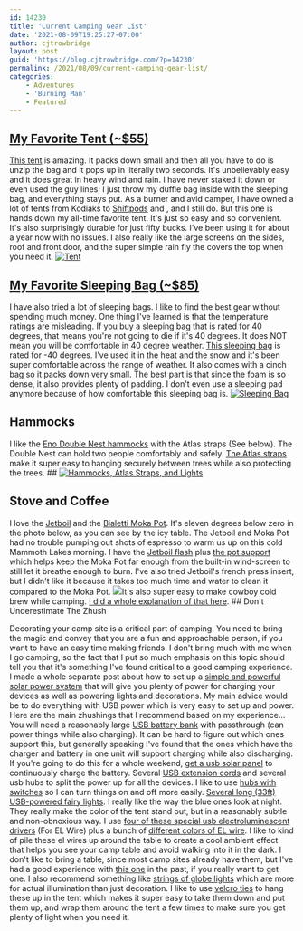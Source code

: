 ```yaml
---
id: 14230
title: 'Current Camping Gear List'
date: '2021-08-09T19:25:27-07:00'
author: cjtrowbridge
layout: post
guid: 'https://blog.cjtrowbridge.com/?p=14230'
permalink: /2021/08/09/current-camping-gear-list/
categories:
    - Adventures
    - 'Burning Man'
    - Featured
---
```


## [My Favorite Tent (~$55)](https://amzn.to/3fPMLzD)

[This tent](https://amzn.to/3fPMLzD) is amazing. It packs down small and then all you have to do is unzip the bag and it pops up in literally two seconds. It's unbelievably easy and it does great in heavy wind and rain. I have never staked it down or even used the guy lines; I just throw my duffle bag inside with the sleeping bag, and everything stays put. As a burner and avid camper, I have owned a lot of tents from Kodiaks to [Shiftpods](https://blog.cjtrowbridge.com/2019/11/20/data-are-shiftpods-actually-cooler/) and , and I still do. But this one is hands down my all-time favorite tent. It's just so easy and so convenient. It's also surprisingly durable for just fifty bucks. I've been using it for about a year now with no issues. I also really like the large screens on the sides, roof and front door, and the super simple rain fly the covers the top when you need it. [![Tent](https://blog.cjtrowbridge.com/wp-content/uploads/2021/08/Tent-1-1.jpg)](https://amzn.to/3fPMLzD)
## [My Favorite Sleeping Bag (~$85)](https://amzn.to/3jEayno)

I have also tried a lot of sleeping bags. I like to find the best gear without spending much money. One thing I've learned is that the temperature ratings are misleading. If you buy a sleeping bag that is rated for 40 degrees, that means you're not going to die if it's 40 degrees. It does NOT mean you will be comfortable in 40 degree weather. [This sleeping bag](https://amzn.to/3jEayno) is rated for -40 degrees. I've used it in the heat and the snow and it's been super comfortable across the range of weather. It also comes with a cinch bag so it packs down very small. The best part is that since the foam is so dense, it also provides plenty of padding. I don't even use a sleeping pad anymore because of how comfortable this sleeping bag is. [![Sleeping Bag](https://blog.cjtrowbridge.com/wp-content/uploads/2021/08/Sleeping-Bag-e1628559972796-1-1.jpg)](https://amzn.to/3jEayno)
## Hammocks

I like the [Eno Double Nest hammocks](https://amzn.to/37ttkIv) with the Atlas straps (See below). The Double Nest can hold two people comfortably and safely. [The Atlas straps](https://amzn.to/3s6Ke9q) make it super easy to hanging securely between trees while also protecting the trees. ## [![Hammocks, Atlas Straps, and Lights](https://blog.cjtrowbridge.com/wp-content/uploads/2020/08/Lights-1-1.jpg)](https://amzn.to/37ttkIv)


## Stove and Coffee

I love the [Jetboil](https://amzn.to/2U6ocXJ) and the [Bialetti Moka Pot](https://amzn.to/3fNNXn0). It's eleven degrees below zero in the photo below, as you can see by the icy table. The Jetboil and Moka Pot had no trouble pumping out shots of espresso to warm us up on this cold Mammoth Lakes morning. I have the [Jetboil flash](https://amzn.to/2U6ocXJ) plus [the pot support](https://amzn.to/3AuivSY) which helps keep the Moka Pot far enough from the built-in wind-screen to still let it breathe enough to burn. I've also tried Jetboil's french press insert, but I didn't like it because it takes too much time and water to clean it compared to the Moka Pot. ![](https://blog.cjtrowbridge.com/wp-content/uploads/2020/11/Coffee-1-1.jpg)It's also super easy to make cowboy cold brew while camping. [I did a whole explanation of that here](https://blog.cjtrowbridge.com/2020/08/22/cowboy-cold-brew-iced-coffee/). ## Don't Underestimate The Zhush

Decorating your camp site is a critical part of camping. You need to bring the magic and convey that you are a fun and approachable person, if you want to have an easy time making friends. I don't bring much with me when I go camping, so the fact that I put so much emphasis on this topic should tell you that it's something I've found critical to a good camping experience. I made a whole separate post about how to set up a [simple and powerful solar power system](https://nomadpedia.org/small-scale-solar-power/) that will give you plenty of power for charging your devices as well as powering lights and decorations. My main advice would be to do everything with USB power which is very easy to set up and power. Here are the main zhushings that I recommend based on my experience... You will need a reasonably large [USB battery bank](https://amzn.to/2VAztQl) with passthrough (can power things while also charging). It can be hard to figure out which ones support this, but generally speaking I've found that the ones which have the charger and battery in one unit will support charging while also discharging. If you're going to do this for a whole weekend, [get a usb solar panel](https://amzn.to/3xAR0oW) to continuously charge the battery. Several [USB extension cords](https://amzn.to/3Cy6bCN) and several usb hubs to split the power up for all the devices. I like to use [hubs with switches](https://amzn.to/37xHLeo) so I can turn things on and off more easily. [Several long (33ft) USB-powered fairy lights](https://amzn.to/3jIkjki). I really like the way the blue ones look at night. They really make the color of the tent stand out, but in a reasonably subtle and non-obnoxious way. I use [four of these special usb electroluminescent drivers](https://amzn.to/3yEqhJw) (For EL Wire) plus a bunch of [different colors of EL wire](https://amzn.to/3s3rveJ). I like to kind of pile these el wires up around the table to create a cool ambient effect that helps you see your camp table and avoid walking into it in the dark. I don't like to bring a table, since most camp sites already have them, but I've had a good experience with [this one](https://amzn.to/3yAdOWV) in the past, if you really want to get one. I also recommend something like [strings of globe lights](https://amzn.to/2VAzCmR) which are more for actual illumination than just decoration. I like to use [velcro ties](https://amzn.to/3CyjNhz) to hang these up in the tent which makes it super easy to take them down and put them up, and wrap them around the tent a few times to make sure you get plenty of light when you need it.
